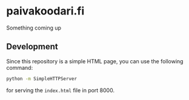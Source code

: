 # paivakoodari.fi

Something coming up

## Development

Since this repository is a simple HTML page, you can use the following command:

```bash
python -m SimpleHTTPServer
```

for serving the `index.html` file in port 8000.
